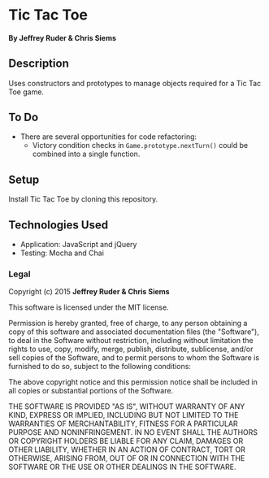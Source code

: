 # Tic Tac Toe

#### By Jeffrey Ruder & Chris Siems

## Description

Uses constructors and prototypes to manage objects required for a Tic Tac Toe game.

## To Do

* There are several opportunities for code refactoring:
  * Victory condition checks in `Game.prototype.nextTurn()` could be combined into a single function.

## Setup

Install Tic Tac Toe by cloning this repository.

## Technologies Used

* Application: JavaScript and jQuery
* Testing:  Mocha and Chai

### Legal

Copyright (c) 2015 **Jeffrey Ruder & Chris Siems**

This software is licensed under the MIT license.

Permission is hereby granted, free of charge, to any person obtaining a copy
of this software and associated documentation files (the "Software"), to deal
in the Software without restriction, including without limitation the rights
to use, copy, modify, merge, publish, distribute, sublicense, and/or sell
copies of the Software, and to permit persons to whom the Software is
furnished to do so, subject to the following conditions:

The above copyright notice and this permission notice shall be included in
all copies or substantial portions of the Software.

THE SOFTWARE IS PROVIDED "AS IS", WITHOUT WARRANTY OF ANY KIND, EXPRESS OR
IMPLIED, INCLUDING BUT NOT LIMITED TO THE WARRANTIES OF MERCHANTABILITY,
FITNESS FOR A PARTICULAR PURPOSE AND NONINFRINGEMENT. IN NO EVENT SHALL THE
AUTHORS OR COPYRIGHT HOLDERS BE LIABLE FOR ANY CLAIM, DAMAGES OR OTHER
LIABILITY, WHETHER IN AN ACTION OF CONTRACT, TORT OR OTHERWISE, ARISING FROM,
OUT OF OR IN CONNECTION WITH THE SOFTWARE OR THE USE OR OTHER DEALINGS IN
THE SOFTWARE.
